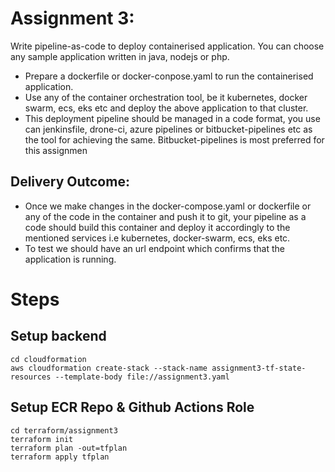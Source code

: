 # Assignment 3:
Write pipeline-as-code to deploy containerised application. You can choose any sample application written in java, nodejs
or php.
- Prepare a dockerfile or docker-conpose.yaml to run the containerised application.
- Use any of the container orchestration tool, be it kubernetes, docker swarm, ecs, eks etc and deploy the above application
to that cluster.
- This deployment pipeline should be managed in a code format, you use can jenkinsfile, drone-ci, azure pipelines or
bitbucket-pipelines etc as the tool for achieving the same. Bitbucket-pipelines is most preferred for this assignmen
## Delivery Outcome:
- Once we make changes in the docker-compose.yaml or dockerfile or any of the code in the container and push it to git,
your pipeline as a code should build this container and deploy it accordingly to the mentioned services i.e kubernetes,
docker-swarm, ecs, eks etc.
- To test we should have an url endpoint which confirms that the application is running.

# Steps

## Setup backend
```
cd cloudformation
aws cloudformation create-stack --stack-name assignment3-tf-state-resources --template-body file://assignment3.yaml
```

## Setup ECR Repo & Github Actions Role
```
cd terraform/assignment3
terraform init
terraform plan -out=tfplan
terraform apply tfplan
```